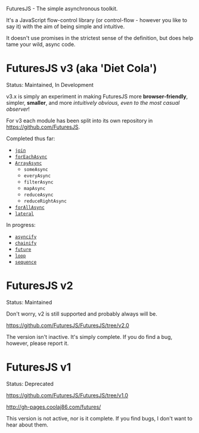 FuturesJS - The simple asynchronous toolkit.

It's a JavaScript flow-control library
(or control-flow - however you like to say it)
with the aim of being simple and intuitive.

It doesn't use promises in the strictest sense
of the definition, but does help tame your wild,
async code.

FuturesJS v3 (aka 'Diet Cola')
===

Status: Maintained, In Development

v3.x is simply an experiment in making FuturesJS
more **browser-friendly**, simpler, **smaller**,
and more *intuitively obvious, even to the most casual observer*!

For v3 each module has been split into its own repository in <https://github.com/FuturesJS>.

Completed thus far:

  * [`join`](https://github.com/FuturesJS/join)
  * [`forEachAsync`](https://github.com/FuturesJS/forEachAsync)
  * [`ArrayAsync`](https://github.com/FuturesJS/ArrayAsync)
    * `someAsync`
    * `everyAsync`
    * `filterAsync`
    * `mapAsync`
    * `reduceAsync`
    * `reduceRightAsync`
  * [`forAllAsync`](https://github.com/FuturesJS/forAllAsync)
  * [`lateral`](https://github.com/FuturesJS/lateral)

In progress:

  * [`asyncify`](https://github.com/FuturesJS/asyncify)
  * [`chainify`](https://github.com/FuturesJS/chainify)
  * [`future`](https://github.com/FuturesJS/future)
  * [`loop`](https://github.com/FuturesJS/loop)
  * [`sequence`](https://github.com/FuturesJS/sequence)

FuturesJS v2
===

Status: Maintained

Don't worry, v2
is still supported and probably always will be.

<https://github.com/FuturesJS/FuturesJS/tree/v2.0>

The version isn't inactive. It's simply complete.
If you do find a bug, however, please report it.

FuturesJS v1
===

Status: Deprecated

<https://github.com/FuturesJS/FuturesJS/tree/v1.0>

<http://gh-pages.coolaj86.com/futures/>

This version is not active, nor is it complete.
If you find bugs, I don't want to hear about them.
